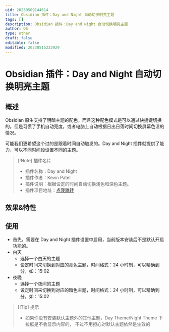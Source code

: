 ```yaml
---
uid: 20230509144614
title: Obsidian 插件：Day and Night 自动切换明亮主题
tags: []
description: Obsidian 插件：Day and Night 自动切换明亮主题
author: OS
type: other
draft: false
editable: false
modified: 20230515233929
---
```


# Obsidian 插件：Day and Night 自动切换明亮主题

## 概述

Obsidian 原生支持了明暗主题的配色，而且这种配色模式是可以通过快捷键切换的。但是习惯了手机自动亮度，或者电脑上自动根据日出日落时间切换屏幕色温的情况。

可能我们更希望这个过的是跟着时间自动触发的。Day and Night 插件就提供了能力，可以不同时间段设置不同的主题。

> [!Note] 插件名片
> - 插件名称：Day and Night
> - 插件作者：Kevin Patel
> - 插件说明：根据设定的时间自动切换浅色和深色主题。
> - 插件项目地址：[点我跳转](https://github.com/liamcain/obsidian-creases)

## 效果&特性

## 使用

- 首先，需要在 Day and Night 插件设置中启用，当前版本安装后不是默认开启功能的。
- 白天
	- 选择一个白天的主题
	- 设定时间来切换到对应的亮色主题，时间格式：24 小时制，可以精确到分，如：15:02
- 夜晚
	- 选择一个夜间的主题
	- 设定时间来切换到对应的暗色主题，时间格式：24 小时制，可以精确到分，如：15:02

>[!Tip] 提示
>- 如果你没有安装默认主题外的其他主题，Day Theme/Night Theme 下拉框是不会显示内容的， 不过不用担心对默认主题依然是生效的